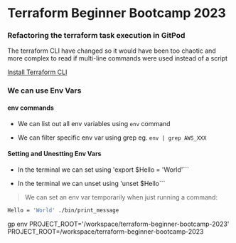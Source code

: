 # Terraform Beginner Bootcamp 2023

### Refactoring the terraform task execution in GitPod
 
 The terraform CLI have changed so it would have been too chaotic and more complex to read if multi-line commands were used instead of a script

 [Install Terraform CLI](https://developer.hashicorp.com/terraform/tutorials/aws-get-started/install-cli)

 ### We can use Env Vars

 ####  env commands

 - We can list out all env variables using `env` command
 
 - We can filter specific env var using grep eg. `env | grep AWS_XXX`

 #### Setting and Unestting Env Vars

 - In the terminal we can set using 'export $Hello = 'World'```

 - In the terminal we can unset using 'unset $Hello```

 > We can set an env var temporarily when just running a command:
 
 ```sh
 Hello = 'World' ./bin/print_message
```

gp env PROJECT_ROOT='/workspace/terraform-beginner-bootcamp-2023' PROJECT_ROOT=/workspace/terraform-beginner-bootcamp-2023